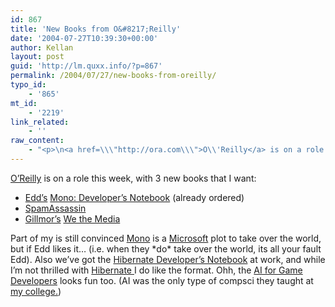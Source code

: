 ```yaml
---
id: 867
title: 'New Books from O&#8217;Reilly'
date: '2004-07-27T10:39:30+00:00'
author: Kellan
layout: post
guid: 'http://lm.quxx.info/?p=867'
permalink: /2004/07/27/new-books-from-oreilly/
typo_id:
    - '865'
mt_id:
    - '2219'
link_related:
    - ''
raw_content:
    - "<p>\n<a href=\\\"http://ora.com\\\">O\\'Reilly</a> is on a role this week, with 3 new books that I want:\n\n<ul>\n<li><a href=\\\"http://usefulinc.com/edd/blog\\\">Edd\\'s</a> <a href=\\\"http://www.oreilly.com/catalog/monoadn/\\\">Mono:  Developer\\'s Notebook</a> (already ordered)</li>\n<li><a href=\\\"http://www.oreilly.com/catalog/spamassassin/\\\">SpamAssassin</a></li>\n<li><a href=\\\"http://weblog.siliconvalley.com/column/dangillmor/\\\">Gillmor\\'s</a> <a href=\\\"http://www.oreilly.com/catalog/wemedia/\\\">We the Media</a></li>\n</ul>\nPart of my is still convinced <a href=\\\"http://www.go-mono.com/\\\">Mono</a> is a <a href=\\\"http://www.microsoft.com\\\">Microsoft</a> plot to take over the world, but if Edd likes it... (i.e. when they *do* take over the world, its all your fault Edd).  Also we\\'ve got the <a href=\\\"http://www.oreilly.com/catalog/hibernate/\\\">Hibernate Developer\\'s Notebook</a> at work, and while I\\'m not thrilled with <a href=\\\"http://www.hibernate.org/\\\">Hibernate </a>I do like the format.\n</p>\n<p>\nOhh, the <a href=\\\"http://www.oreilly.com/catalog/ai/\\\">AI for Game Developers</a> looks fun too. (AI was the only type of compsci they taught at <a href=\\\"http://hampshire.edu/\\\">my college.</a>)\n</p>"
---
```


[O’Reilly](http://ora.com) is on a role this week, with 3 new books that I want:

- [Edd’s](http://usefulinc.com/edd/blog) [Mono: Developer’s Notebook](http://www.oreilly.com/catalog/monoadn/) (already ordered)
- [SpamAssassin](http://www.oreilly.com/catalog/spamassassin/)
- [Gillmor’s](http://weblog.siliconvalley.com/column/dangillmor/) [We the Media](http://www.oreilly.com/catalog/wemedia/)

Part of my is still convinced [Mono](http://www.go-mono.com/) is a [Microsoft](http://www.microsoft.com) plot to take over the world, but if Edd likes it… (i.e. when they \*do\* take over the world, its all your fault Edd). Also we’ve got the [Hibernate Developer’s Notebook](http://www.oreilly.com/catalog/hibernate/) at work, and while I’m not thrilled with [Hibernate ](http://www.hibernate.org/)I do like the format. Ohh, the [AI for Game Developers](http://www.oreilly.com/catalog/ai/) looks fun too. (AI was the only type of compsci they taught at [my college.](http://hampshire.edu/))